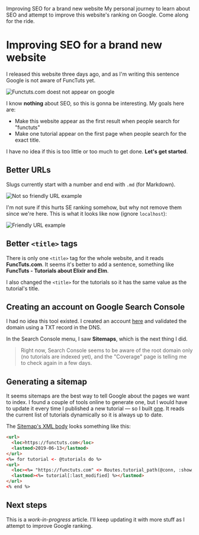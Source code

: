 Improving SEO for a brand new website
My personal journey to learn about SEO and attempt to improve this website's ranking on Google. Come along for the ride. 

# Improving SEO for a brand new website

I released this website three days ago, and as I'm writing this sentence Google is not aware of FuncTuts yet.

![Functuts.com doest not appear on google](/images/examples/seo-not-on-google.png)

I know **nothing** about SEO, so this is gonna be interesting. My goals here are:

* Make this website appear as the first result when people search for "functuts"
* Make one tutorial appear on the first page when people search for the exact title.

I have no idea if this is too little or too much to get done. **Let's get started**.

## Better URLs

Slugs currently start with a number and end with `.md` (for Markdown).

![Not so friendly URL example](/images/examples/seo-not-so-friendly-url.png)

I'm not sure if this hurts SE ranking somehow, but why not remove them since we're here. This is what it looks like now (ignore `localhost`):

![Friendly URL example](/images/examples/seo-friendly-url.png)


## Better `<title>` tags

There is only one `<title>` tag for the whole website, and it reads **FuncTuts.com**. It seems it's better to add a sentence, something like **FuncTuts - Tutorials about Elixir and Elm**.

I also changed the `<title>` for the tutorials so it has the same value as the tutorial's title.

## Creating an account on Google Search Console

I had no idea this tool existed. I created an account [here](https://search.google.com/search-console/about) and validated the domain using a TXT record in the DNS.

In the Search Console menu, I saw **Sitemaps**, which is the next thing I did.

> Right now, Search Console seems to be aware of the root domain only (no tutorials are indexed yet), and the "Coverage" page is telling me to check again in a few days. 

## Generating a sitemap

It seems sitemaps are the best way to tell Google about the pages we want to index. I found a couple of tools online to generate one, but I would have to update it every time I published a new tutorial &mdash; so I built [one](https://functuts.com/sitemap). It reads the current list of tutorials dynamically so it is always up to date.

The [Sitemap's XML body](https://github.com/luizpvas/functuts/blob/master/lib/tuts_web/templates/sitemap/index.xml.eex) looks something like this:

```html
<url>
  <loc>https://functuts.com</loc>
  <lastmod>2019-06-13</lastmod>
</url>
<%= for tutorial <- @tutorials do %>
<url>
  <loc><%= "https://functuts.com" <> Routes.tutorial_path(@conn, :show, tutorial[:slug]) %></loc>
  <lastmod><%= tutorial[:last_modified] %></lastmod>
</url>
<% end %>
```

## Next steps

This is a _work-in-progress_ article. I'll keep updating it with more stuff as I attempt to improve Google ranking.